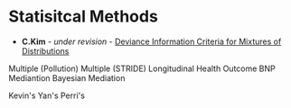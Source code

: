 # Statisitcal Methods

* **C.Kim** - *under revision* - [Deviance Information Criteria for Mixtures of
Distributions](https://github.com/lit777/Abstracts/DIC/)

Multiple (Pollution)
Multiple (STRIDE)
Longitudinal
Health Outcome
BNP Mediantion
Bayesian Mediation

Kevin's
Yan's
Perri's
